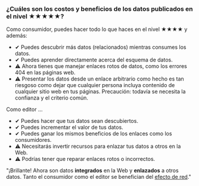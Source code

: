### ¿Cu&aacute;les son los costos y beneficios de los datos publicados en el nivel <span class="stars-inline">&#x2605;&#x2605;&#x2605;&#x2605;&#x2605;</span>?

Como consumidor, puedes hacer todo lo que haces en el nivel <span class="stars-inline">&#x2605;&#x2605;&#x2605;&#x2605;</span> y adem&aacute;s:

- &#10004; Puedes descubrir m&aacute;s datos (relacionados) mientras consumes los datos.
- &#10004; Puedes aprender directamente acerca del esquema de datos.
- &#9888; Ahora tienes que manejar enlaces rotos de datos, como los errores 404 en las p&aacute;ginas web.
- &#9888; Presentar los datos desde un enlace arbitrario como hecho es tan riesgoso como dejar que cualquier persona incluya contenido de cualquier sitio web en tus p&aacute;ginas. Precauci&oacute;n: todav&iacute;a se necesita la confianza y el criterio com&uacute;n.

Como editor &hellip;

- &#10004; Puedes hacer que tus datos sean descubiertos.
- &#10004; Puedes incrementar el valor de tus datos.
- &#10004; Puedes ganar los mismos beneficios de los enlaces como los consumidores.
- &#9888; Necesitar&aacute;s invertir recursos para enlazar tus datos a otros en la Web.
- &#9888; Podr&iacute;as tener que reparar enlaces rotos o incorrectos.

"¡Brillante! Ahora son datos **integrados** en la Web y **enlazados** a otros datos. Tanto el consumidor como el editor se benefician del [efecto de red](https://en.wikipedia.org/wiki/Network_effect "Network effect - Wikipedia, the free encyclopedia")."
